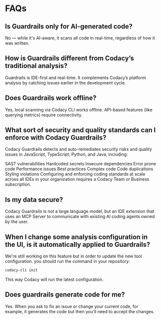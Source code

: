 # FAQs

## Is Guardrails only for AI-generated code?
No — while it's AI-aware, it scans all code in real-time, regardless of how it was written.

## How is Guardrails different from Codacy’s traditional analysis?
Guardrails is IDE-first and real-time. It complements Codacy’s platform analysis by catching issues earlier in the development cycle.

## Does Guardrails work offline?
Yes, local scanning via Codacy CLI works offline. API-based features (like querying metrics) require connectivity.

## What sort of security and quality standards can I enforce with Codacy Guardrails?
Codacy Guardrails detects and auto-remediates security risks and quality issues in JavaScript, TypeScript, Python, and Java, including:

SAST vulnerabilities
Hardcoded secrets
Insecure dependencies
Error prone code
Performance issues
Best practices
Complex code
Code duplications
Styling violations
Configuring and enforcing coding standards at scale across all IDEs in your organization requires a Codacy Team or Business subscription.

## Is my data secure?
Codacy Guardrails is not a large language model, but an IDE extension that uses an MCP Server to communicate with existing AI coding agents owned by the user.

## When I change some analysis configuration in the UI, is it automatically applied to Guardrails?
We're still working on this feature but in order to update the new tool configuration. you should run the command in your repository:

``` bash
codacy-cli init
```

This way Codacy will run the latest configuration.

## Does guardrails generate code for me?
Yes. When you ask to fix an issue or change your current code, for example, it generates the code but then you'll need to accept the changes.